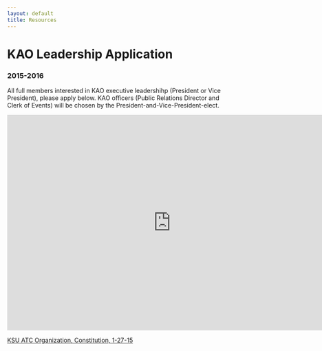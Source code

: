 ```yaml
---
layout: default
title: Resources
---
```

# KAO Leadership Application

### 2015-2016

All full members interested in KAO executive leadershihp (President or Vice President), please apply below. KAO officers (Public Relations Director and Clerk of Events) will be chosen by the President-and-Vice-President-elect.

<iframe src="https://docs.google.com/forms/d/14x4vjqdBC33-1OkX1WElcmEfjV3mCqqRxbYTfP4cHSs/viewform?embedded=true" width="760" height="500" frameborder="0" marginheight="0" marginwidth="0">Loading...</iframe>

[KSU ATC Organization, Constitution, 1-27-15](https://www.dropbox.com/s/xnafgkd2lkajg5u/KAO%20Consitution%20-%20Eff.%20Spring%202015.pdf?dl=0)
